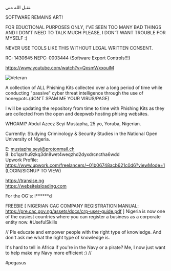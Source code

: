 تقبل الله مني.

SOFTWARE REMAINS ART!

FOR EDUCTIONAL PURPOSES ONLY, I'VE SEEN TOO MANY BAD THINGS AND I DON'T NEED TO TALK MUCH PLEASE, I DON'T WANT TROUBLE FOR MYSELF :) 


NEVER USE TOOLS LIKE THIS WITHOUT LEGAL WRITTEN CONSENT.

RC: 1430645
NEPC: 0003444 (Software Export Controls!!!)

https://www.youtube.com/watch?v=QxsmWxxouIM

![Veteran](https://user-images.githubusercontent.com/64000728/130518522-6154fc83-e524-4be4-88ed-9a20c924de72.jpg)

A collection of ALL Phishing Kits collected over a long period of time while conducting "passive" cyber threat intelligence through the use of honeypots.(dON'T SPAM ME YOUR VIRUS/PAGE)

I will be updating the repository from time to time with Phishing Kits as they are collected from the open and deepweb hosting phising websites. 



WHOAMI? Abdul Azeez Seyi Mustapha, 25 yo, Yoruba, Nigerian.


Currently: Studying Criminology & Security Studies in the National Open University of Nigeria.

E: mustapha.seyi@protonmail.ch<br/>
B: bc1qsrhu9zkq3dn8wet4weqzhd2dyxdrcnctha6wdd<br/>
Upwork Profile: https://www.upwork.com/freelancers/~01b06748acb621c0d6?viewMode=1  (LOGIN/SIGNUP TO VIEW)

https://transise.ng<br/>
https://websiteisloading.com<br/>


For the OG's: i******d

FREEBIE [ NIGERIAN CAC COMPANY REGISTRATION MANUAL: https://pre.cac.gov.ng/assets/docs/crp-user-guide.pdf ]
Nigeria is now one of the easiest countries where you can register a business as a corporate entity now. #UsefulSkills<br/>



//
Pls educate and empower people with the right type of knowledge. And don't ask me what the right type of knowledge is.

It's hard to tell in Africa if you're in the Navy or a pirate? Me, I now just want to help make my Navy more efficient :)
//

#pegasus
